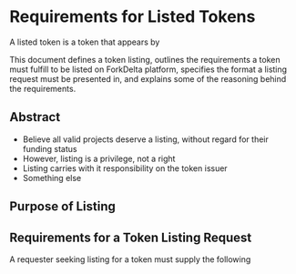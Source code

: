 # Requirements for Listed Tokens

A listed token is a token that appears by

This document defines a token listing, outlines the requirements a token must
fulfill to be listed on ForkDelta platform, specifies the format a listing
request must be presented in, and explains some of the reasoning behind the
requirements.

## Abstract

* Believe all valid projects deserve a listing, without regard for their funding status
* However, listing is a privilege, not a right
* Listing carries with it responsibility on the token issuer
* Something else

## Purpose of Listing

##

## Requirements for a Token Listing Request

A requester seeking listing for a token must supply the following

